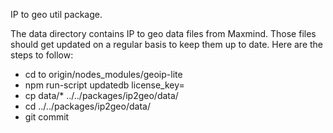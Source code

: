 IP to geo util package.

The data directory contains IP to geo data files from Maxmind.
Those files should get updated on a regular basis to keep them up to date.
Here are the steps to follow:
 - cd to origin/nodes_modules/geoip-lite
 - npm run-script updatedb license_key=<MaxMind licence key>
 - cp data/* ../../packages/ip2geo/data/
 - cd ../../packages/ip2geo/data/
 - git commit

